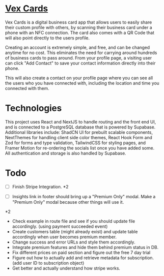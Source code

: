 # [Vex Cards](https://vex.cards)

Vex Cards is a digital business card app that allows users to easily share their custom profile with others, by scanning their business card under a phone with an NFC connection. The card also comes with a QR Code that will also point directly to the users profile.

Creating an account is extremely simple, and free, and can be changed anytime for no cost. This eliminates the need for carrying around hundreds of business cards to pass around. From your profile page, a visiting user can click "Add Contact" to save your contact information directly into their phone.

This will also create a contact on your profile page where you can see all the users who you have connected with, including the location and time you connected with them.

# Technologies

This project uses React and NextJS to handle routing and the front end UI, and is connected to a PostgreSQL database that is powered by Supabase. Additional libraries include: ShadCN UI for prebuilt scalable components, NextThemes for handling client side color themes, React Hook Form and Zod for forms and type validation, TailwindCSS for styling pages, and Framer Motion for re-ordering the socials list once you have added some. All authentication and storage is also handled by Supabase.

# Todo

- [ ] Finish Stripe Integration. *2
- [ ] Insights link in footer should bring up a "Premium Only" modal. Make a "Premium Only" modal because other things will use it.



*2
- Check example in route file and see if you should update file accordingly. (using payment succeeded event)
- Create customers table (might already exist) and update table accordingly when user becomes premium member.
- Change success and error URLs and style them accordingly.
- Integrate premium features and hide them behind premium status in DB.
- Fix different prices on paid section and figure out the free 7 day trial
- Figure out how to actually add and retrieve metadata for subscription. (add user ID to subscription object)
- Get better and actually understand how stripe works. 

